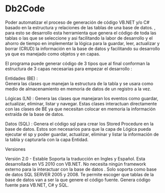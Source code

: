 # Db2Code
Poder automatizar el proceso de generación de código VB.NET y/o C# basado en la estructura y relaciones de las tablas de una base de datos. , para esto se desarrollo esta herramienta que genera el código de toda las tablas o las que se seleccione y asi facilitando la labor de desarrollo y el ahorro de tiempo en implementar la lógica para la guardar, leer, actualizar y borrar (CRUD) la información en la base de datos y facilitando su desarrollo ya que es manejado como objetos y en capas.

El programa puede generar código de 3 tipos que al final conforman la estructura de 3 capas necesarias para empezar el desarrollo :

Entidades (BE) :  
Genera las clases que manejan la estructura de la tabla y se usara como medio de almacenamiento en memoria de datos de un registro a la vez.

Lógicas (LN) : 
Genera las clases que manejaran los eventos como guardar, actualizar, eliminar, listar y navegar. Estas clases interactuan directamente con las clases de BE ya que necesitan colocar en memoria la información extraída de la base de datos.

Datos (SQL) : 
Genera el código sql para crear los Stored Procedure en la base de datos. Estos son necesarios para que la capa de Lógica pueda ejecutar el sp y poder guardar, actualizar, eliminar y listar la información de la tabla y capturarla con la capa Entidad.

Versiones

Versión 2.0 - Estable
Soporta la traducción en Ingles y Español.
Esta desarrollada en VS 2010 con VB.NET. 
No necesita ningún framework externo para la interactuar con la base de datos .
Solo soporta como base de datos SQL SERVER 2005 y 2008.
Te permite escoger que tablas de la base de datos van a ser la que genere el código fuente.
Genera código fuente para VB.NET, C# y SQL.
